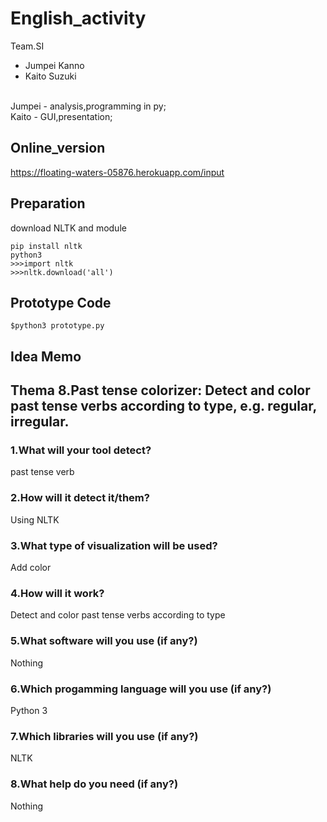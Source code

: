 # English_activity
Team.SI
- Jumpei Kanno
- Kaito Suzuki
<br>
Jumpei - analysis,programming in py;<br>
Kaito - GUI,presentation;

## Online_version
https://floating-waters-05876.herokuapp.com/input

## Preparation
download NLTK and module

```
pip install nltk
python3
>>>import nltk
>>>nltk.download('all')
```

## Prototype Code
```
$python3 prototype.py
```


## Idea Memo
## Thema 8.Past tense colorizer: Detect and color past tense verbs according to type, e.g. regular, irregular.

### 1.What will your tool detect?

past tense verb

### 2.How will it detect it/them?

Using NLTK

### 3.What type of visualization will be used?

Add color

### 4.How will it work?

Detect and color past tense verbs according to type

### 5.What software will you use (if any?)

Nothing

### 6.Which progamming language will you use (if any?)

Python 3

### 7.Which libraries will you use (if any?)

NLTK

### 8.What help do you need (if any?)

Nothing
